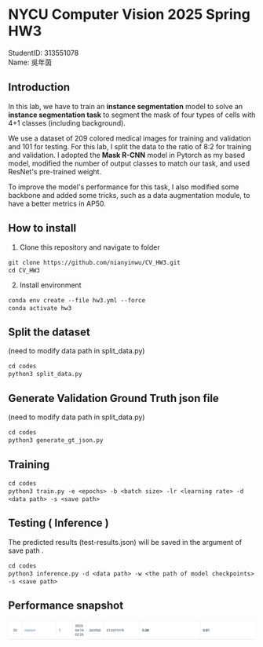# NYCU Computer Vision 2025 Spring HW3
StudentID: 313551078 \
Name: 吳年茵

## Introduction
In this lab, we have to train an __instance segmentation__ model to solve an __instance segmentation task__ to segment the mask of four types of cells with 4+1 classes (including background). 

We use a dataset of 209 colored medical images for training and validation and 101 for testing. For this lab, I split the data to the ratio of 8:2 for training and validation. 
I adopted the __Mask R-CNN__ model in Pytorch as my based model, modified the number of output classes to match our task, and used ResNet's pre-trained weight. 

To improve the model's performance for this task, I also modified some backbone and added some tricks, such as a data augmentation module, to have a better metrics in AP50.

<!-- Additionally, I experiment with some tricks, such as making some __data augmentations__ or introducing the __Convolutional Block Attention Module (CBAM)__, hope to improve the model’s performance.  -->


## How to install
1. Clone this repository and navigate to folder
```shell
git clone https://github.com/nianyinwu/CV_HW3.git
cd CV_HW3
```
2. Install environment
```shell
conda env create --file hw3.yml --force
conda activate hw3
```

## Split the dataset
(need to modify data path in split_data.py)
```shell
cd codes
python3 split_data.py 
```

## Generate Validation Ground Truth json file
(need to modify data path in split_data.py)
```shell
cd codes
python3 generate_gt_json.py 
```

## Training
```shell
cd codes
python3 train.py -e <epochs> -b <batch size> -lr <learning rate> -d <data path> -s <save path> 
```
## Testing ( Inference )
The predicted results (test-results.json) will be saved in the argument of save path .
```shell
cd codes
python3 inference.py -d <data path> -w <the path of model checkpoints> -s <save path>
```

## Performance snapshot
![image](https://github.com/nianyinwu/CV_HW2/blob/main/result/snapshot.png)
